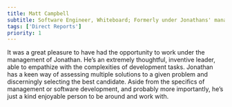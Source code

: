 ```yaml
---
title: Matt Campbell
subtitle: Software Engineer, Whiteboard; Formerly under Jonathans' management
tags: ['Direct Reports']
priority: 1
---
```

It was a great pleasure to have had the opportunity to work under the management of Jonathan. He’s an extremely thoughtful, inventive leader, able to empathize with the complexities of development tasks. Jonathan has a keen way of assessing multiple solutions to a given problem and discerningly selecting the best candidate. Aside from the specifics of management or software development, and probably more importantly, he’s just a kind enjoyable person to be around and work with.
